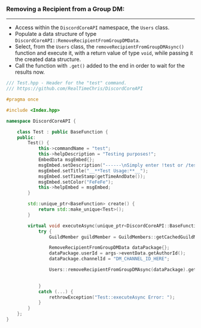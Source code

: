 ### **Removing a Recipient from a Group DM:**
---
- Access within the `DiscordCoreAPI` namespace, the `Users` class.
- Populate a data structure of type `DiscordCoreAPI::RemoveRecipientFromGroupDMData`.
- Select, from the `Users` class, the `removeRecipientFromGroupDMAsync()` function and execute it, with a return value of type `void`, while passing it the created data structure.
- Call the function with `.get()` added to the end in order to wait for the results now.

```cpp
/// Test.hpp - Header for the "test" command.
/// https://github.com/RealTimeChris/DiscordCoreAPI

#pragma once

#include <Index.hpp>

namespace DiscordCoreAPI {

	class Test : public BaseFunction {
	public:
		Test() {
			this->commandName = "test";
			this->helpDescription = "Testing purposes!";
			EmbedData msgEmbed{};
			msgEmbed.setDescription("------\nSimply enter !test or /test!\n------");
			msgEmbed.setTitle("__**Test Usage:**__");
			msgEmbed.setTimeStamp(getTimeAndDate());
			msgEmbed.setColor("FeFeFe");
			this->helpEmbed = msgEmbed;
		}

		std::unique_ptr<BaseFunction> create() {
			return std::make_unique<Test>();
		}

		virtual void executeAsync(unique_ptr<DiscordCoreAPI::BaseFunctionArguments> args) {
			try {
				GuildMember guildMember = GuildMembers::getCachedGuildMemberAsync({ .guildMemberId = args->eventData.getAuthorId(), .guildId = args->eventData.getGuildId() }).get();

				RemoveRecipientFromGroupDMData dataPackage{};
				dataPackage.userId = args->eventData.getAuthorId();
				dataPackage.channelId = "DM_CHANNEL_ID_HERE";

				Users::removeRecipientFromGroupDMAsync(dataPackage).get();

				
			}
			catch (...) {
				rethrowException("Test::executeAsync Error: ");
			}
		}
	};
}
```
